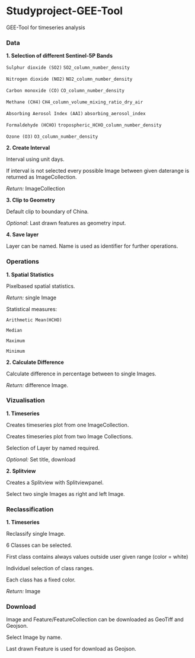 # Studyproject-GEE-Tool
GEE-Tool for timeseries analysis


### Data

**1. Selection of different Sentinel-5P Bands**

<code>Sulphur dioxide (SO2)</code> <code>SO2_column_number_density</code>

<code>Nitrogen dioxide (NO2)</code> <code>NO2_column_number_density</code>

<code>Carbon monoxide (CO)</code> <code>CO_column_number_density</code>

<code>Methane (CH4)</code> <code>CH4_column_volume_mixing_ratio_dry_air</code>

<code>Absorbing Aerosol Index (AAI)</code> <code>absorbing_aerosol_index</code>

<code>Formaldehyde (HCHO)</code> <code>tropospheric_HCHO_column_number_density</code>

<code>Ozone (O3)</code> <code>O3_column_number_density</code>

**2. Create Interval**

Interval using unit days.

If interval is not selected every possible Image between given daterange is returned as ImageCollection.

*Return:* ImageCollection

**3. Clip to Geometry**

Default clip to boundary of China.

*Optional*: Last drawn features as geometry input.

**4. Save layer**

Layer can be named. Name is used as identifier for further operations.

### Operations

**1. Spatial Statistics**

Pixelbased spatial statistics.

*Return:* single Image

Statistical measures:

<code>Arithmetic Mean(HCHO)</code> 

<code>Median</code> 

<code>Maximum</code> 

<code>Minimum</code>

**2. Calculate Difference**

Calculate difference in percentage between to single Images.

*Return:* difference Image.

### Vizualisation

**1. Timeseries**

Creates timeseries plot from one ImageCollection.

Creates timeseries plot from two Image Collections.

Selection of Layer by named required.

*Optional:* Set title, download

**2. Splitview**

Creates a Splitview with Splitviewpanel.

Select two single Images as right and left Image.

### Reclassification

**1. Timeseries**

Reclassify single Image.

6 Classes can be selected.

First class contains always values outside user given range (color = white)

Individuel selection of class ranges.

Each class has a fixed color.

*Return:* Image


### Download

Image and Feature/FeatureCollection can be downloaded as GeoTiff and Geojson.

Select Image by name.

Last drawn Feature is used for download as Geojson.

